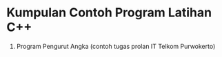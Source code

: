 # Kumpulan Contoh Program Latihan C++
1. Program Pengurut Angka (contoh tugas prolan IT Telkom Purwokerto)
